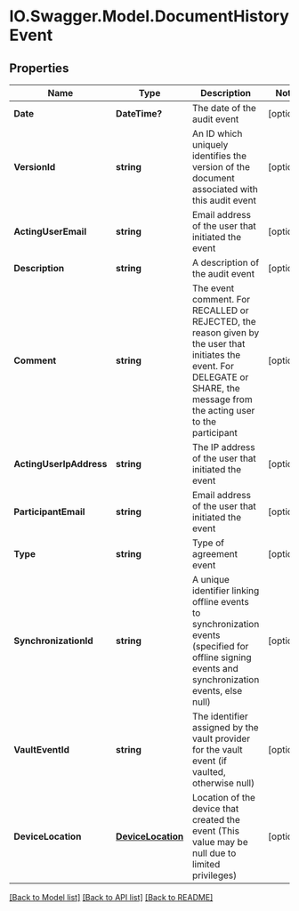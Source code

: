# IO.Swagger.Model.DocumentHistoryEvent
## Properties

Name | Type | Description | Notes
------------ | ------------- | ------------- | -------------
**Date** | **DateTime?** | The date of the audit event | [optional] 
**VersionId** | **string** | An ID which uniquely identifies the version of the document associated with this audit event | [optional] 
**ActingUserEmail** | **string** | Email address of the user that initiated the event | [optional] 
**Description** | **string** | A description of the audit event | [optional] 
**Comment** | **string** | The event comment. For RECALLED or REJECTED, the reason given by the user that initiates the event. For DELEGATE or SHARE, the message from the acting user to the participant | [optional] 
**ActingUserIpAddress** | **string** | The IP address of the user that initiated the event | [optional] 
**ParticipantEmail** | **string** | Email address of the user that initiated the event | [optional] 
**Type** | **string** | Type of agreement event | [optional] 
**SynchronizationId** | **string** | A unique identifier linking offline events to synchronization events (specified for offline signing events and synchronization events, else null) | [optional] 
**VaultEventId** | **string** | The identifier assigned by the vault provider for the vault event (if vaulted, otherwise null) | [optional] 
**DeviceLocation** | [**DeviceLocation**](DeviceLocation.md) | Location of the device that created the event (This value may be null due to limited privileges) | [optional] 

[[Back to Model list]](../README.md#documentation-for-models) [[Back to API list]](../README.md#documentation-for-api-endpoints) [[Back to README]](../README.md)

